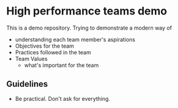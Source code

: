 # High performance teams demo

This is a demo repository.
Trying to demonstrate a modern way of 
* understanding each team member's aspirations
* Objectives for the team
* Practices followed in the team
* Team Values
  * what's important for the team


## Guidelines

* Be practical. Don't ask for everything.
